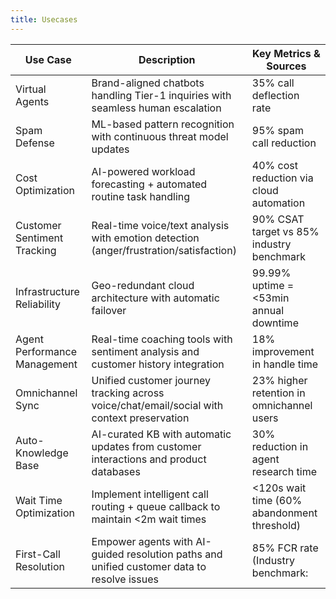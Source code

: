 ```yaml
---
title: Usecases
---
```


<table data-full-width="true"><thead><tr><th>Use Case</th><th>Description</th><th>Key Metrics &#x26; Sources</th></tr></thead><tbody><tr><td>Virtual Agents</td><td>Brand-aligned chatbots handling Tier-1 inquiries with seamless human escalation</td><td>35% call deflection rate</td></tr><tr><td>Spam Defense</td><td>ML-based pattern recognition with continuous threat model updates</td><td>95% spam call reduction</td></tr><tr><td>Cost Optimization</td><td>AI-powered workload forecasting + automated routine task handling</td><td>40% cost reduction via cloud automation</td></tr><tr><td>Customer Sentiment Tracking</td><td>Real-time voice/text analysis with emotion detection (anger/frustration/satisfaction)</td><td>90% CSAT target vs 85% industry benchmark</td></tr><tr><td>Infrastructure Reliability</td><td>Geo-redundant cloud architecture with automatic failover</td><td>99.99% uptime = &#x3C;53min annual downtime</td></tr><tr><td>Agent Performance Management</td><td>Real-time coaching tools with sentiment analysis and customer history integration</td><td>18% improvement in handle time</td></tr><tr><td>Omnichannel Sync</td><td>Unified customer journey tracking across voice/chat/email/social with context preservation</td><td>23% higher retention in omnichannel users</td></tr><tr><td>Auto-Knowledge Base</td><td>AI-curated KB with automatic updates from customer interactions and product databases</td><td>30% reduction in agent research time</td></tr><tr><td>Wait Time Optimization</td><td>Implement intelligent call routing + queue callback to maintain &#x3C;2m wait times</td><td>&#x3C;120s wait time (60% abandonment threshold)</td></tr><tr><td>First-Call Resolution</td><td>Empower agents with AI-guided resolution paths and unified customer data to resolve issues</td><td>85% FCR rate (Industry benchmark:</td></tr></tbody></table>

